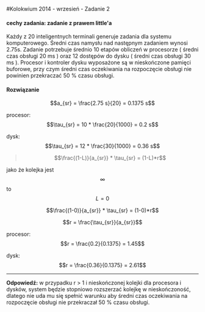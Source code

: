 #Kolokwium 2014 - wrzesień - Zadanie 2

#### cechy zadania: zadanie z prawem little'a

Każdy z 20 inteligentnych terminali generuje zadania dla systemu komputerowego. Średni czas namysłu nad następnym zadaniem wynosi 2.75s. 
Zadanie potrzebuje średnio 10 etapów obliczeń w procesorze ( średni czas obsługi 20 ms ) oraz 12 dostępów do dysku ( średni czas obsługi 30 ms ).
Procesor i kontroler dysku wyposażone są w nieskończone pamięci buforowe, przy czym średni czas oczekiwania na rozpoczęcie obsługi nie powinien przekraczać 50 % czasu obsługi. 

#### Rozwiązanie

$$a_{sr} = \frac{2.75 s}{20} = 0.1375 s$$

procesor: $$\tau_{sr} = 10 * \frac{20}{1000} = 0.2 s$$

dysk: $$\tau_{sr} = 12 * \frac{30}{1000} = 0.36 s$$

> $$\frac{(1-L)}{a_{sr}} * \tau_{sr} = (1-L)*r$$

jako że kolejka jest $$\infty$$ to $$L = 0$$

$$\frac{(1-0)}{a_{sr}} * \tau_{sr} = (1-0)*r$$

$$r = \frac{\tau_{sr}}{a_{sr}}$$

procesor: $$r = \frac{0.2}{0.1375} = 1.45$$

dysk: $$r = \frac{0.36}{0.1375} = 2.61$$

----
**Odpowiedź:**
w przypadku r > 1 i nieskończonej kolejki dla procesora i dysków, system będzie stopniowo rozszerzać kolejkę w nieskończoność, 
dlatego nie uda mu się spełnić warunku aby średni czas oczekiwania na rozpoczęcie obsługi nie przekraczał 50 % czasu obsługi.